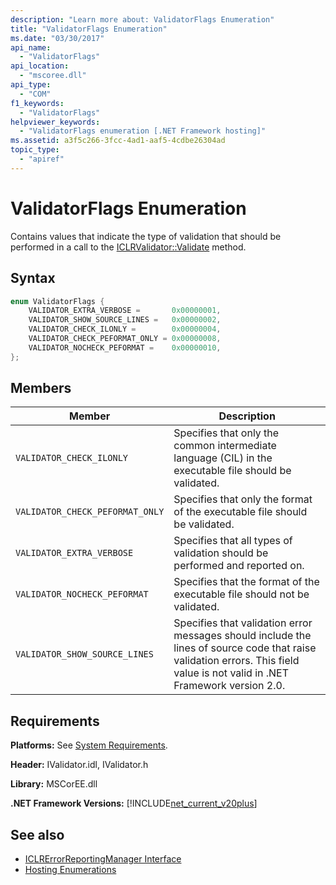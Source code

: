 ```yaml
---
description: "Learn more about: ValidatorFlags Enumeration"
title: "ValidatorFlags Enumeration"
ms.date: "03/30/2017"
api_name:
  - "ValidatorFlags"
api_location:
  - "mscoree.dll"
api_type:
  - "COM"
f1_keywords:
  - "ValidatorFlags"
helpviewer_keywords:
  - "ValidatorFlags enumeration [.NET Framework hosting]"
ms.assetid: a3f5c266-3fcc-4ad1-aaf5-4cdbe26304ad
topic_type:
  - "apiref"
---
```

# ValidatorFlags Enumeration

Contains values that indicate the type of validation that should be performed in a call to the [ICLRValidator::Validate](iclrvalidator-validate-method.md) method.

## Syntax

```cpp
enum ValidatorFlags {
    VALIDATOR_EXTRA_VERBOSE =       0x00000001,
    VALIDATOR_SHOW_SOURCE_LINES =   0x00000002,
    VALIDATOR_CHECK_ILONLY =        0x00000004,
    VALIDATOR_CHECK_PEFORMAT_ONLY = 0x00000008,
    VALIDATOR_NOCHECK_PEFORMAT =    0x00000010,
};
```

## Members

|Member|Description|
|------------|-----------------|
|`VALIDATOR_CHECK_ILONLY`|Specifies that only the common intermediate language (CIL) in the executable file should be validated.|
|`VALIDATOR_CHECK_PEFORMAT_ONLY`|Specifies that only the format of the executable file should be validated.|
|`VALIDATOR_EXTRA_VERBOSE`|Specifies that all types of validation should be performed and reported on.|
|`VALIDATOR_NOCHECK_PEFORMAT`|Specifies that the format of the executable file should not be validated.|
|`VALIDATOR_SHOW_SOURCE_LINES`|Specifies that validation error messages should include the lines of source code that raise validation errors. This field value is not valid in .NET Framework version 2.0.|

## Requirements

 **Platforms:** See [System Requirements](../../../framework/get-started/system-requirements.md).

 **Header:** IValidator.idl, IValidator.h

 **Library:** MSCorEE.dll

 **.NET Framework Versions:** [!INCLUDE[net_current_v20plus](../../../../includes/net-current-v20plus-md.md)]

## See also

- [ICLRErrorReportingManager Interface](iclrerrorreportingmanager-interface.md)
- [Hosting Enumerations](hosting-enumerations.md)
